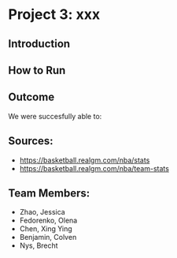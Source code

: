 # Project 3: xxx


## Introduction



## How to Run



## Outcome
We were succesfully able to:


## Sources:
- https://basketball.realgm.com/nba/stats
- https://basketball.realgm.com/nba/team-stats

## Team Members:
- Zhao, Jessica
- Fedorenko, Olena
- Chen, Xing Ying
- Benjamin, Colven
- Nys, Brecht
